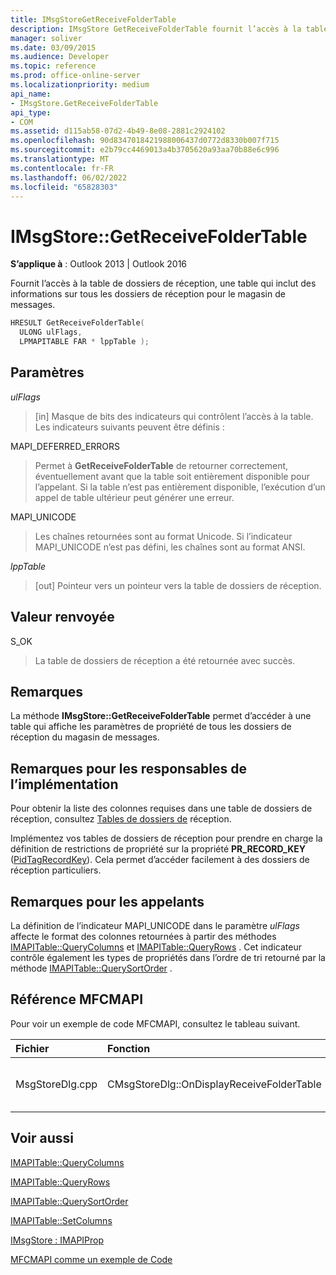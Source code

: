 ```yaml
---
title: IMsgStoreGetReceiveFolderTable
description: IMsgStore GetReceiveFolderTable fournit l’accès à la table de dossiers de réception, qui inclut des informations sur tous les dossiers de réception pour le magasin de messages.
manager: soliver
ms.date: 03/09/2015
ms.audience: Developer
ms.topic: reference
ms.prod: office-online-server
ms.localizationpriority: medium
api_name:
- IMsgStore.GetReceiveFolderTable
api_type:
- COM
ms.assetid: d115ab58-07d2-4b49-8e08-2881c2924102
ms.openlocfilehash: 90d8347018421988006437d0772d8330b007f715
ms.sourcegitcommit: e2b79cc4469013a4b3705620a93aa70b88e6c996
ms.translationtype: MT
ms.contentlocale: fr-FR
ms.lasthandoff: 06/02/2022
ms.locfileid: "65828303"
---
```

# <a name="imsgstoregetreceivefoldertable"></a>IMsgStore::GetReceiveFolderTable

  
  
**S’applique à** : Outlook 2013 | Outlook 2016 
  
Fournit l’accès à la table de dossiers de réception, une table qui inclut des informations sur tous les dossiers de réception pour le magasin de messages.
  
```cpp
HRESULT GetReceiveFolderTable(
  ULONG ulFlags,
  LPMAPITABLE FAR * lppTable );
```

## <a name="parameters"></a>Paramètres

 _ulFlags_
  
> [in] Masque de bits des indicateurs qui contrôlent l’accès à la table. Les indicateurs suivants peuvent être définis :
    
MAPI_DEFERRED_ERRORS 
  
> Permet à **GetReceiveFolderTable** de retourner correctement, éventuellement avant que la table soit entièrement disponible pour l’appelant. Si la table n’est pas entièrement disponible, l’exécution d’un appel de table ultérieur peut générer une erreur. 
    
MAPI_UNICODE 
  
> Les chaînes retournées sont au format Unicode. Si l’indicateur MAPI_UNICODE n’est pas défini, les chaînes sont au format ANSI.
    
 _lppTable_
  
> [out] Pointeur vers un pointeur vers la table de dossiers de réception.
    
## <a name="return-value"></a>Valeur renvoyée

S_OK 
  
> La table de dossiers de réception a été retournée avec succès.
    
## <a name="remarks"></a>Remarques

La méthode **IMsgStore::GetReceiveFolderTable** permet d’accéder à une table qui affiche les paramètres de propriété de tous les dossiers de réception du magasin de messages. 
  
## <a name="notes-to-implementers"></a>Remarques pour les responsables de l’implémentation

Pour obtenir la liste des colonnes requises dans une table de dossiers de réception, consultez [Tables de dossiers de](receive-folder-tables.md) réception. 
  
Implémentez vos tables de dossiers de réception pour prendre en charge la définition de restrictions de propriété sur la propriété **PR_RECORD_KEY** ([PidTagRecordKey](pidtagrecordkey-canonical-property.md)). Cela permet d’accéder facilement à des dossiers de réception particuliers.
  
## <a name="notes-to-callers"></a>Remarques pour les appelants

La définition de l’indicateur MAPI_UNICODE dans le paramètre _ulFlags_ affecte le format des colonnes retournées à partir des méthodes [IMAPITable::QueryColumns](imapitable-querycolumns.md) et [IMAPITable::QueryRows](imapitable-queryrows.md) . Cet indicateur contrôle également les types de propriétés dans l’ordre de tri retourné par la méthode [IMAPITable::QuerySortOrder](imapitable-querysortorder.md) . 
  
## <a name="mfcmapi-reference"></a>Référence MFCMAPI

Pour voir un exemple de code MFCMAPI, consultez le tableau suivant.
  
|**Fichier**|**Fonction**|**Commentaire**|
|:-----|:-----|:-----|
|MsgStoreDlg.cpp  <br/> |CMsgStoreDlg::OnDisplayReceiveFolderTable  <br/> |MFCMAPI utilise la méthode **IMsgStore::GetReceiveFolderTable** pour obtenir la table de dossiers de réception à afficher. |
   
## <a name="see-also"></a>Voir aussi



[IMAPITable::QueryColumns](imapitable-querycolumns.md)
  
[IMAPITable::QueryRows](imapitable-queryrows.md)
  
[IMAPITable::QuerySortOrder](imapitable-querysortorder.md)
  
[IMAPITable::SetColumns](imapitable-setcolumns.md)
  
[IMsgStore : IMAPIProp](imsgstoreimapiprop.md)


[MFCMAPI comme un exemple de Code](mfcmapi-as-a-code-sample.md)

